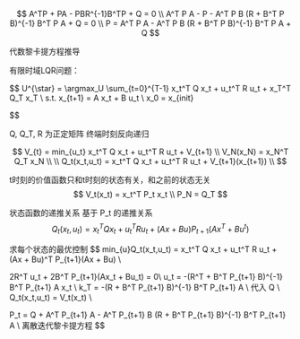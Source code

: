 

$$
A^TP + PA - PBR^{-1}B^TP + Q = 0 \\ 
A^T P A - P - A^T P B (R + B^T P B)^{-1} B^T P A + Q = 0 \\ 
P = A^T P A - A^T P B (R + B^T P B)^{-1} B^T P A + Q
$$ 



 代数黎卡提方程推导 

有限时域LQR问题：

$$
U^{\star} = \argmax_U \sum_{t=0}^{T-1} x_t^T Q x_t + u_t^T R u_t + x_T^T Q_T x_T \\
s.t. x_{t+1} = A x_t + B u_t \\
x_0 = x_{init}

$$

Q, Q_T, R 为正定矩阵
终端时刻反向递归 

$$
V_{t} = min_{u_t} x_t^T Q x_t + u_t^T R u_t + V_{t+1} \\  
V_N(x_N) = x_N^T Q_T x_N  \\
\\
Q_t(x_t,u_t) = x_t^T Q x_t + u_t^T R u_t + V_{t+1}(x_{t+1}) \\ 
$$

t时刻的价值函数只和t时刻的状态有关，和之前的状态无关 
$$
V_t(x_t) = x_t^T P_t x_t \\ 
P_N = Q_T 
$$ 


状态函数的递推关系 基于 P_t 的递推关系
$$
Q_t(x_t,u_t) = x_t^T Q x_t + u_t^T R u_t + (Ax + Bu)P_{t+1}(Ax^T + Bu^t)
$$

求每个状态的最优控制 
$$
min_{u}Q_t(x_t,u_t) = x_t^T Q x_t + u_t^T R u_t + (Ax + Bu)^T P_{t+1}(Ax + Bu)  \\

2R^T u_t  + 2B^T P_{t+1}(Ax_t + Bu_t)  = 0\\
u_t = -(R^T + B^T P_{t+1} B)^{-1} B^T P_{t+1} A x_t
\\ 
k_T = -(R + B^T P_{t+1} B)^{-1} B^T P_{t+1} A 
\\ 
代入 Q 
\\
Q_t(x_t,u_t) = V_t(x_t) \\ 

P_t = Q + A^T P_{t+1} A - A^T P_{t+1} B (R + B^T P_{t+1} B)^{-1} B^T P_{t+1} A \\ 离散迭代黎卡提方程
$$


